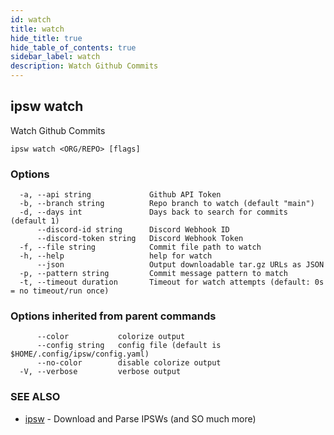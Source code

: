 ```yaml
---
id: watch
title: watch
hide_title: true
hide_table_of_contents: true
sidebar_label: watch
description: Watch Github Commits
---
```

## ipsw watch

Watch Github Commits

```
ipsw watch <ORG/REPO> [flags]
```

### Options

```
  -a, --api string             Github API Token
  -b, --branch string          Repo branch to watch (default "main")
  -d, --days int               Days back to search for commits (default 1)
      --discord-id string      Discord Webhook ID
      --discord-token string   Discord Webhook Token
  -f, --file string            Commit file path to watch
  -h, --help                   help for watch
      --json                   Output downloadable tar.gz URLs as JSON
  -p, --pattern string         Commit message pattern to match
  -t, --timeout duration       Timeout for watch attempts (default: 0s = no timeout/run once)
```

### Options inherited from parent commands

```
      --color           colorize output
      --config string   config file (default is $HOME/.config/ipsw/config.yaml)
      --no-color        disable colorize output
  -V, --verbose         verbose output
```

### SEE ALSO

* [ipsw](/docs/cli/ipsw)	 - Download and Parse IPSWs (and SO much more)


